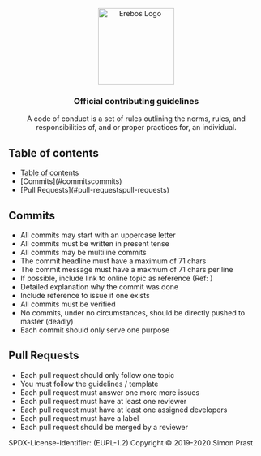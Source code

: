 <p align="center">
  <a href="https://erebos.xyz/" target="_blank" rel="noopener noreferrer">
    <img src="https://avatars3.githubusercontent.com/u/59746198?s=200&v=4" alt="Erebos Logo" height="150">
  </a>
</p>

<h3 align="center">Official contributing guidelines</h3>

<p align="center">
  A code of conduct is a set of rules outlining the norms, rules, and responsibilities of,
  and or proper practices for, an individual.
</p>

## Table of contents
- [Table of contents](#table-of-contents)
- [[](#commits)Commits](#commitscommits)
- [[](#pull-requests)Pull Requests](#pull-requestspull-requests)


## [](#commits)Commits

- All commits may start with an uppercase letter
- All commits must be written in present tense
- All commits may be multiline commits
- The commit headline must have a maximum of 71 chars
- The commit message must have a maxmum of 71 chars per line
- If possible, include link to online topic as reference (Ref: )
- Detailed explanation why the commit was done
- Include reference to issue if one exists
- All commits must be verified
- No commits, under no circumstances, should be directly pushed to master (deadly)
- Each commit should only serve one purpose

## [](#pull-requests)Pull Requests

- Each pull request should only follow one topic
- You must follow the guidelines / template
- Each pull request must answer one more more issues
- Each pull request must have at least one reviewer
- Each pull request must have at least one assigned developers
- Each pull request must have a label
- Each pull request should be merged by a reviewer


SPDX-License-Identifier: (EUPL-1.2)
Copyright © 2019-2020 Simon Prast
